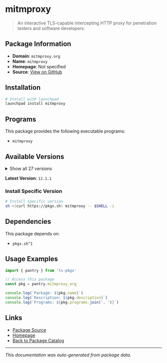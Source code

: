# mitmproxy

> An interactive TLS-capable intercepting HTTP proxy for penetration testers and software developers.

## Package Information

- **Domain**: `mitmproxy.org`
- **Name**: `mitmproxy`
- **Homepage**: Not specified
- **Source**: [View on GitHub](https://github.com/pkgxdev/pantry/tree/main/projects/mitmproxy.org/package.yml)

## Installation

```bash
# Install with launchpad
launchpad install mitmproxy
```

## Programs

This package provides the following executable programs:

- `mitmproxy`

## Available Versions

<details>
<summary>Show all 27 versions</summary>

- `12.1.1`, `12.1.0`, `12.0.1`, `12.0.0`, `11.1.3`
- `11.1.2`, `11.1.1`, `11.1.0`, `11.0.2`, `11.0.1`
- `11.0.0`, `10.4.2`, `10.4.1`, `10.4.0`, `10.3.0`
- `10.2.4`, `10.2.3`, `10.2.2`, `10.2.1`, `10.2.0`
- `10.1.6`, `10.1.5`, `10.1.4`, `10.1.3`, `10.1.2`
- `10.1.1`, `10.1.0`

</details>

**Latest Version**: `12.1.1`

### Install Specific Version

```bash
# Install specific version
sh <(curl https://pkgx.sh) mitmproxy -- $SHELL -i
```

## Dependencies

This package depends on:

- `pkgx.sh^1`

## Usage Examples

```typescript
import { pantry } from 'ts-pkgx'

// Access this package
const pkg = pantry.mitmproxy_org

console.log(`Package: ${pkg.name}`)
console.log(`Description: ${pkg.description}`)
console.log(`Programs: ${pkg.programs.join(', ')}`)
```

## Links

- [Package Source](https://github.com/pkgxdev/pantry/tree/main/projects/mitmproxy.org/package.yml)
- [Homepage](#)
- [Back to Package Catalog](../package-catalog.md)

---

*This documentation was auto-generated from package data.*
